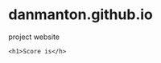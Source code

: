 # danmanton.github.io
project website
<!DOCTYPE html>
<html>
  <head>
    <meta charset="utf-8">
    <title>Project: Score</title>
  </head>
  <body>
    
    <h1>Score is</h>
  </body>
</html>
